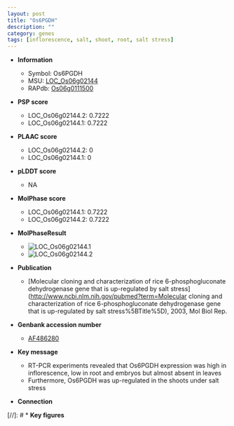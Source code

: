 ```yaml
---
layout: post
title: "Os6PGDH"
description: ""
category: genes
tags: [inflorescence, salt, shoot, root, salt stress]
---
```


* **Information**  
    + Symbol: Os6PGDH  
    + MSU: [LOC_Os06g02144](http://rice.plantbiology.msu.edu/cgi-bin/ORF_infopage.cgi?orf=LOC_Os06g02144)  
    + RAPdb: [Os06g0111500](http://rapdb.dna.affrc.go.jp/viewer/gbrowse_details/irgsp1?name=Os06g0111500)  

* **PSP score**  
    + LOC_Os06g02144.2: 0.7222 
    + LOC_Os06g02144.1: 0.7222 

* **PLAAC score**  
    + LOC_Os06g02144.2: 0 
    + LOC_Os06g02144.1: 0 

* **pLDDT score**
    + NA


* **MolPhase score**
    + LOC_Os06g02144.1: 0.7222
    + LOC_Os06g02144.2: 0.7222

* **MolPhaseResult**
    + ![LOC_Os06g02144.1](https://ricepsp.github.io/pictures/LOC_Os06g/LOC_Os06g02144.1.png)
    + ![LOC_Os06g02144.2](https://ricepsp.github.io/pictures/LOC_Os06g/LOC_Os06g02144.2.png)

* **Publication**  
    + [Molecular cloning and characterization of rice 6-phosphogluconate dehydrogenase gene that is up-regulated by salt stress](http://www.ncbi.nlm.nih.gov/pubmed?term=Molecular cloning and characterization of rice 6-phosphogluconate dehydrogenase gene that is up-regulated by salt stress%5BTitle%5D), 2003, Mol Biol Rep.

* **Genbank accession number**  
    + [AF486280](http://www.ncbi.nlm.nih.gov/nuccore/AF486280)

* **Key message**  
    + RT-PCR experiments revealed that Os6PGDH expression was high in inflorescence, low in root and embryos but almost absent in leaves
    + Furthermore, Os6PGDH was up-regulated in the shoots under salt stress

* **Connection**  

[//]: # * **Key figures**  


